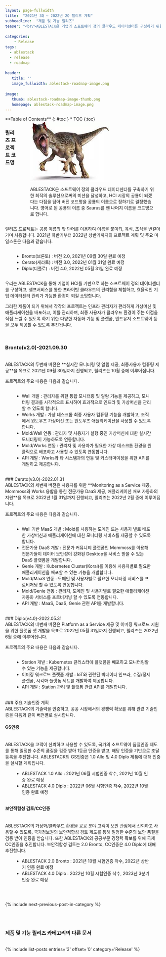 ```yaml
---
layout: page-fullwidth
title:  "2021년 3Q ~ 2022년 2Q 릴리즈 계획"
subheadline:  "제품 및 기능 릴리즈"
teaser: "<br/>ABLESTACK은 기업의 소프트웨어 정의 클라우드 데이터센터를 구성하기 위한 최적의 플랫폼입니다. SDDC를 구현하기 위한 모든 기능을 제공하기 위한 우리의 계획을 파트너 및 고객과 공유하고, 체계적인 릴리즈가 이루어질 수 있도록 ABLESTACK 1.0 Allo 릴리즈 이후, 2022년 상반기까지의 릴리즈 및 인증계획을 공개합니다."

categories:
    - Release
tags:
  - ablestack
  - release
  - roadmap

header:
   title: ''
   image_fullwidth: ablestack-roadmap-image.png

image:
   thumb: ablestack-roadmap-image-thumb.png
   homepage: ablestack-roadmap-image.png
---
```


<div class="row">
<div class="medium-4 medium-push-8 columns" markdown="1">
  <div class="panel radius" markdown="1">
  **Table of Contents**
  {: #toc }
  *  TOC
  {:toc}
  </div>
</div><!-- /.medium-4.columns -->

<div class="medium-8 medium-pull-4 columns" markdown="1">

### 릴리즈 프로젝트 코드명
<br/>
<div class="row">
   <div class="small-4 columns">
      <img src="/images/allosaurus-img.jpeg">
   </div>
   <div class="small-8 columns">
      <p>
        ABLESTACK은 소프트웨어 정의 클라우드 데이터센터를 구축하기 위한 최적의 솔루션으로써의 미션을 달성하고, HCI 시장의 공룡이 되겠다는 다짐을 담아 버전 코드명을 공룡의 이름으로 정하기로 결정했습니다. 영어로 된 공룡의 이름 중 Saurus를 뺀 나머지 이름을 코드명으로 합니다. 
      </p>
   </div>
</div>
<br/>

</div>
</div>

릴리즈 프로젝트는 공룡 이름의 앞 단어를 이용하여 이름을 붙이되, 육식, 초식을 번갈아가며 사용합니다. 2021년 하반기부터 2022년 상반기까지의 프로젝트 계획 및 주요 마일스톤은 다음과 같습니다. 

<div class="row">
  <div class="medium-12 column" style="padding:0 30px;">
    <p>
      <ul>
        <li>Bronto(브론토) : 버전 2.0, 2021년 09월 30일 완료 예정</li>
        <li>Cerato(케라토) : 버전 3.0, 2022년 01월 31일 완료 예정</li>
        <li>Diplo(디플로) : 버전 4.0, 2022년 05월 31일 완료 예정</li>
      </ul>
    </p>
  </div>
</div>


우리는 ABLESTACK을 통해 기업이 HCI를 기반으로 하는 소프트웨어 정의 데이터센터를 구성하고, 셀프서비스를 통한 프라이빗 클라우드의 편리함을 체험하고, 효율적인 기업 데이터센터 관리가 가능한 환경이 되길 소망합니다. 

그러한 제품이 되기 위해서 각각의 프로젝트는 인프라 관리자가 편리하게 가상머신 및 애플리케이션을 배포하고, 이를 관리하며, 최종 사용자가 클라우드 환경이 주는 이점을 직접 느낄 수 있도록 하기 위한 다양한 자동화 기능 및 플랫폼, 엔드유저 소프트웨어 등을 모두 제공할 수 있도록 추진됩니다.  

<br/>

### Bronto(v2.0)-2021.09.30
<br/>
ABLESTACK의 두번째 버전은 **실시간 모니터링 및 알림 제공, 최종사용자 컴퓨팅 제공**을 목표로 2021년 09월 30일까지 진행되고, 릴리즈는 10월 중에 이루어집니다. 

프로젝트의 주요 내용은 다음과 같습니다. 

<div class="row">
  <div class="medium-12 column" style="padding:0 30px;">
    <p>
      <ul>
        <li>Wall 개발 : 관리자를 위한 통합 모니터링 및 알람 기능을 제공하고, 모니터링 결과를 시각적으로 표시하여 효과적으로 인프라 및 가상머신을 관리할 수 있도록 합니다. </li>
        <li>Works 개발 : 가상 데스크톱 최종 사용자 컴퓨팅 기능을 개발하고, 조직에서 윈도우즈 가상머신 또는 윈도우즈 애플리케이션을 사용할 수 있도록 합니다.</li>
        <li>Mold/Wall 연동 : 관리자 및 사용자가 실행 중인 가상머신에 대한 실시간 모니터링이 가능하도록 연동합니다.</li>
        <li>Mold/Works 연동 : 관리자 및 사용자가 필요한 가상 데스크톱 환경을 원클릭으로 배포하고 사용할 수 있도록 연동합니다. </li>
        <li>API 개발 : Works와 타 시스템과의 연동 및 커스터마이징을 위한 API를 개발하고 제공합니다.  </li>
      </ul>
    </p>
  </div>
</div>

<br/>
### Cerato(v3.0)-2022.01.31
<br/>
ABLESTACK의 세번째 버전은 사용자를 위한 **Monitoring as a Service 제공, Mommoss와 Works 융합을 통한 전문가용 DaaS 제공, 애플리케이션 배포 자동화의 지원**을 목표로 2022년 1월 31일까지 진행되고, 릴리즈는 2022년 2월 중에 이루어집니다.  

프로젝트의 주요 내용은 다음과 같습니다. 

<div class="row">
  <div class="medium-12 column" style="padding:0 30px;">
    <p>
      <ul>
        <li>Wall 기반 MaaS 개발 : Mold를 사용하는 도메인 또는 사용자 별로 배포한 가상머신과 애플리케이션에 대한 모니터링 서비스를 제공할 수 있도록 합니다. </li>
        <li>전문가용 DaaS 개발 : 전문가 커뮤니티 플랫폼인 Mommoss를 이용해 전문가들이 데이터 보안성이 강화된 Desktop을 서비스 받을 수 있는 DaaS 플랫폼을 개발합니다. </li>
        <li>Genie 개발 : Kubernetes Cluster(Koral)를 이용해 사용자별로 필요한 애플리케이션을 배포할 수 있는 기능을 개발합니다.</li>
        <li>Mold/MaaS 연동 : 도메인 및 사용자별로 필요한 모니터링 서비스를 프로비저닝 할 수 있도록 연동합니다.</li>
        <li>Mold/Genie 연동 : 관리자, 도메인 및 사용자별로 필요한 애플리케이션 자동화 서비스를 프로비저닝 할 수 있도록 연동합니다.</li>
        <li>API 개발 : MaaS, DaaS, Genie 관련 API를 개발합니다.</li>
      </ul>
    </p>
  </div>
</div>

<br/>
### Diplo(v4.0)-2022.05.31
<br/>
ABLESTACK의 네번째 버전은 Platform as a Service 제공 및 이머징 워크로드 지원을 위한 플랫폼 셋 개발을 목표로 2022년 05월 31일까지 진행되고, 릴리즈는 2022년 6월 중에 이루어집니다. 

프로젝트의 주요 내용은 다음과 같습니다. 

<div class="row">
  <div class="medium-12 column" style="padding:0 30px;">
    <p>
      <ul>
        <li>Station 개발 : Kubernetes 클러스터에 플랫폼을 배포하고 모니터링할 수 있는 기능을 제공합니다.</li>
        <li>이머징 워크로드 플랫폼 개발 : IoT와 관련된 빅데이터 인프라, 수집/정제 플랫폼, 시각화 플랫폼 세트를 개발하여 제공합니다.</li>
        <li>API 개발 : Station 관리 및 플랫폼 관련 API를 개발합니다.  </li>
      </ul>
    </p>
  </div>
</div>

<br/>
### 주요 기술인증 계획
<br/>
ABLESTACK의 기술력을 인증하고, 공공 시장에서의 경쟁력 확보를 위해 관련 기술인증을 다음과 같이 버전별로 실시합니다. 

#### GS인증
<br/>
ABLESTACK을 고객이 신뢰하고 사용할 수 있도록, 국가의 소프트웨어 품질인증 제도를 통해 일정한 수준의 품질을 검증 받아 1등급 인증을 받고, 해당 인증을 기반으로 조달 등록을 추진합니다. ABLESTACK의 GS인증은 1.0 Allo 및 4.0 Diplo 제품에 대해 인증을 실시할 계획입니다. 

<div class="row">
  <div class="medium-12 column" style="padding:0 30px;">
    <p>
      <ul>
        <li>ABLESTACK 1.0 Allo : 2021년 06월 시험인증 착수, 2021년 10월 인증 완료 예정</li>
        <li>ABLESTACK 4.0 Diplo : 2022년 06월 시험인증 착수, 2022년 10월 인증 완료 예정</li>
      </ul>
    </p>
  </div>
</div>

#### 보안적합성 검토/CC인증
<br/>
ABLESTACK의 가상화/클라우드 환경을  공공 분야 고객이 보안 관점에서 신뢰하고 사용할 수 있도록, 국가정보원의 보안적합성 검토 제도를 통해 일정한 수준의 보안 품질을 검증 받아 인증을 받습니다. 또한 ABLESTACK의 공공부문 경쟁력 확보를 위해 국제 CC인증을 추진합니다. 보안적합성 검토는 2.0 Bronto, CC인증은 4.0 Diplo에 대해 추진합니다. 

<div class="row">
  <div class="medium-12 column" style="padding:0 30px;">
    <p>
      <ul>
        <li>ABLESTACK 2.0 Bronto : 2021년 10월 시험인증 착수, 2022년 상반기 인증 완료 예정</li>
        <li>ABLESTACK 4.0 Diplo : 2022년 10월 시험인증 착수, 2023년 3분기 인증 완료 예정</li>
      </ul>
    </p>
  </div>
</div>


<br/><br/>
{% include next-previous-post-in-category %}

<br/><br/>
<h3>제품 및 기능 릴리즈 카테고리의 다른 문서</h3>
<br/>
{% include list-posts entries='3' offset='0' category='Release' %}